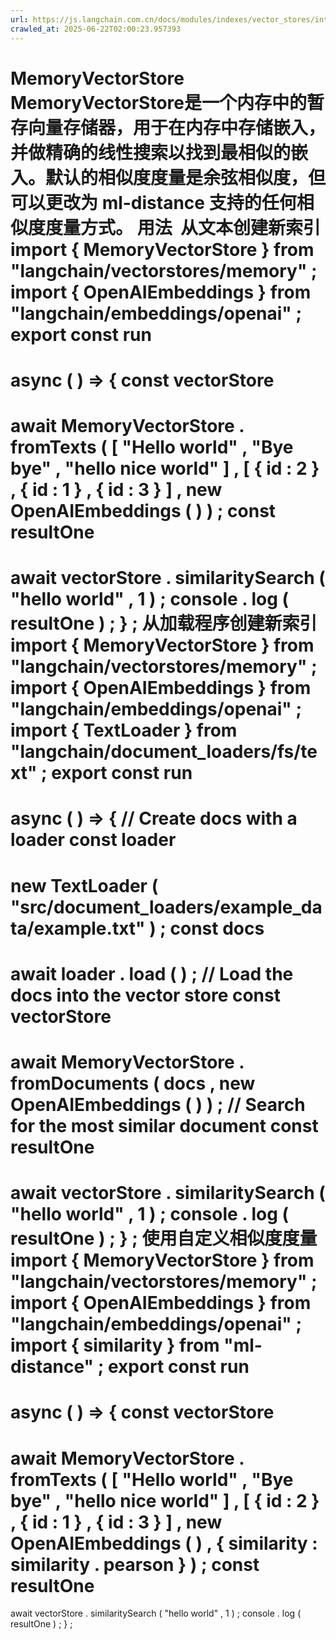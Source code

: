 ```yaml
---
url: https://js.langchain.com.cn/docs/modules/indexes/vector_stores/integrations/memory
crawled_at: 2025-06-22T02:00:23.957393
---
```


MemoryVectorStore
MemoryVectorStore是一个内存中的暂存向量存储器，用于在内存中存储嵌入，并做精确的线性搜索以找到最相似的嵌入。默认的相似度度量是余弦相似度，但可以更改为
ml-distance
支持的任何相似度度量方式。
用法
​
从文本创建新索引
​
import
{
MemoryVectorStore
}
from
"langchain/vectorstores/memory"
;
import
{
OpenAIEmbeddings
}
from
"langchain/embeddings/openai"
;
export
const
run
=
async
(
)
=>
{
const
vectorStore
=
await
MemoryVectorStore
.
fromTexts
(
[
"Hello world"
,
"Bye bye"
,
"hello nice world"
]
,
[
{
id
:
2
}
,
{
id
:
1
}
,
{
id
:
3
}
]
,
new
OpenAIEmbeddings
(
)
)
;
const
resultOne
=
await
vectorStore
.
similaritySearch
(
"hello world"
,
1
)
;
console
.
log
(
resultOne
)
;
}
;
从加载程序创建新索引
​
import
{
MemoryVectorStore
}
from
"langchain/vectorstores/memory"
;
import
{
OpenAIEmbeddings
}
from
"langchain/embeddings/openai"
;
import
{
TextLoader
}
from
"langchain/document_loaders/fs/text"
;
export
const
run
=
async
(
)
=>
{
// Create docs with a loader
const
loader
=
new
TextLoader
(
"src/document_loaders/example_data/example.txt"
)
;
const
docs
=
await
loader
.
load
(
)
;
// Load the docs into the vector store
const
vectorStore
=
await
MemoryVectorStore
.
fromDocuments
(
docs
,
new
OpenAIEmbeddings
(
)
)
;
// Search for the most similar document
const
resultOne
=
await
vectorStore
.
similaritySearch
(
"hello world"
,
1
)
;
console
.
log
(
resultOne
)
;
}
;
使用自定义相似度度量
​
import
{
MemoryVectorStore
}
from
"langchain/vectorstores/memory"
;
import
{
OpenAIEmbeddings
}
from
"langchain/embeddings/openai"
;
import
{
similarity
}
from
"ml-distance"
;
export
const
run
=
async
(
)
=>
{
const
vectorStore
=
await
MemoryVectorStore
.
fromTexts
(
[
"Hello world"
,
"Bye bye"
,
"hello nice world"
]
,
[
{
id
:
2
}
,
{
id
:
1
}
,
{
id
:
3
}
]
,
new
OpenAIEmbeddings
(
)
,
{
similarity
:
similarity
.
pearson
}
)
;
const
resultOne
=
await
vectorStore
.
similaritySearch
(
"hello world"
,
1
)
;
console
.
log
(
resultOne
)
;
}
;